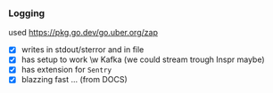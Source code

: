 ### Logging

used https://pkg.go.dev/go.uber.org/zap
 
 - [x] writes in stdout/sterror and in file
 - [x] has setup to work \w Kafka (we could stream trough Inspr maybe)
 - [x] has extension for `Sentry`
 - [x] blazzing fast ... (from DOCS)